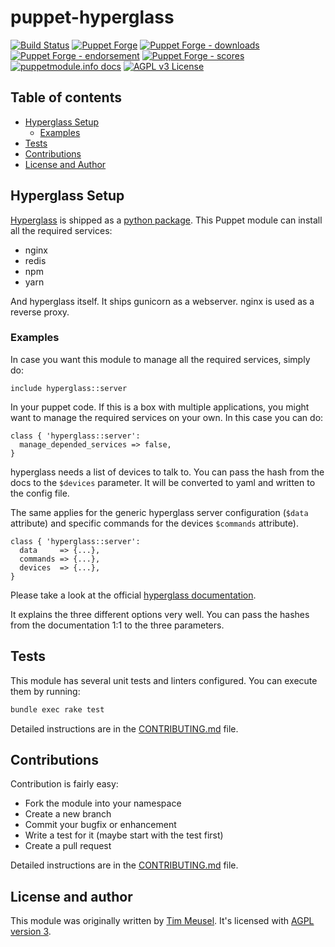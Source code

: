 # puppet-hyperglass

[![Build Status](https://travis-ci.com/voxpupuli/puppet-hyperglass.svg?branch=master)](https://travis-ci.com/voxpupuli/puppet-hyperglass)
[![Puppet Forge](https://img.shields.io/puppetforge/v/puppet/hyperglass.svg)](https://forge.puppetlabs.com/puppet/hyperglass)
[![Puppet Forge - downloads](https://img.shields.io/puppetforge/dt/puppet/hyperglass.svg)](https://forge.puppetlabs.com/puppet/hyperglass)
[![Puppet Forge - endorsement](https://img.shields.io/puppetforge/e/puppet/hyperglass.svg)](https://forge.puppetlabs.com/puppet/hyperglass)
[![Puppet Forge - scores](https://img.shields.io/puppetforge/f/puppet/hyperglass.svg)](https://forge.puppetlabs.com/puppet/hyperglass)
[![puppetmodule.info docs](http://www.puppetmodule.info/images/badge.png)](http://www.puppetmodule.info/m/puppet-hyperglass)
[![AGPL v3 License](https://img.shields.io/github/license/voxpupuli/puppet-hyperglass.svg)](LICENSE)

## Table of contents

* [Hyperglass Setup](#hyperglass-setup)
  * [Examples](#examples)
* [Tests](#tests)
* [Contributions](#contributions)
* [License and Author](#license-and-author)

## Hyperglass Setup

[Hyperglass](https://hyperglass.io/) is shipped as a
[python package](https://pypi.org/project/hyperglass/). This Puppet module
can install all the required services:

* nginx
* redis
* npm
* yarn

And hyperglass itself. It ships gunicorn as a webserver. nginx is used as a
reverse proxy.

### Examples

In case you want this module to manage all the required services, simply do:

```puppet
include hyperglass::server
````

In your puppet code. If this is a box with multiple applications, you might
want to manage the required services on your own. In this case you can do:

```puppet
class { 'hyperglass::server':
  manage_depended_services => false,
}
```

hyperglass needs a list of devices to talk to. You can pass the hash from
the docs to the `$devices` parameter. It will be converted to yaml and written
to the config file.

The same applies for the generic hyperglass server configuration (`$data`
attribute) and specific commands for the devices `$commands` attribute).

```puppet
class { 'hyperglass::server':
  data     => {...},
  commands => {...},
  devices  => {...},
}
```

Please take a look at the official
[hyperglass documentation](https://hyperglass.io/docs/parameters).

It explains the three different options very well. You can pass the hashes
from the documentation 1:1 to the three parameters.

## Tests

This module has several unit tests and linters configured. You can execute them
by running:

```sh
bundle exec rake test
```

Detailed instructions are in the [CONTRIBUTING.md](.github/CONTRIBUTING.md)
file.

## Contributions

Contribution is fairly easy:

* Fork the module into your namespace
* Create a new branch
* Commit your bugfix or enhancement
* Write a test for it (maybe start with the test first)
* Create a pull request

Detailed instructions are in the [CONTRIBUTING.md](.github/CONTRIBUTING.md)
file.

## License and author

This module was originally written by [Tim Meusel](https://github.com/bastelfreak).
It's licensed with [AGPL version 3](LICENSE).
